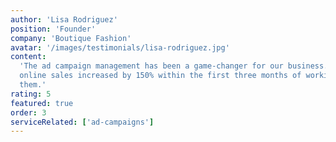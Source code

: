 ```yaml
---
author: 'Lisa Rodriguez'
position: 'Founder'
company: 'Boutique Fashion'
avatar: '/images/testimonials/lisa-rodriguez.jpg'
content:
  'The ad campaign management has been a game-changer for our business. Our
  online sales increased by 150% within the first three months of working with
  them.'
rating: 5
featured: true
order: 3
serviceRelated: ['ad-campaigns']
---
```

